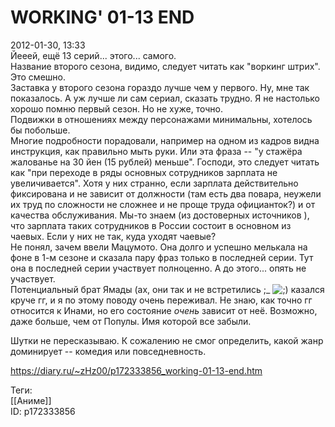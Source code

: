WORKING' 01-13 END
===================

   
 2012-01-30, 13:33   
  Йееей, ещё 13 серий... этого... самого.   
 Название второго сезона, видимо, следует читать как "воркинг штрих". Это смешно.   
 Заставка у второго сезона гораздо лучше чем у первого. Ну, мне так показалось. А уж лучше ли сам сериал, сказать трудно. Я не настолько хорошо помню первый сезон. Но не хуже, точно.   
 Подвижки в отношениях между персонажами минимальны, хотелось бы побольше.   
 Многие подробности порадовали, например на одном из кадров видна инструкция, как правильно мыть руки. Или эта фраза -- "у стажёра жалованье на 30 йен (15 рублей) меньше". Господи, это следует читать как "при переходе в ряды основных сотрудников зарплата не увеличивается". Хотя у них странно, если зарплата действительно фиксирована и не зависит от должности (там есть два повара, неужели их труд по сложности не сложнее и не проще труда официанток?) и от качества обслуживания. Мы-то знаем (из достоверных   источников   ), что зарплата таких сотрудников в России состоит в основном из чаевых. Если у них не так, куда уходят чаевые?   
 Не понял, зачем ввели Мацумото. Она долго и успешно мелькала на фоне в 1-м сезоне и сказала пару фраз только в последней серии. Тут она в последней серии участвует полноценно. А до этого... опять не участвует.   
 Потенциальный брат Ямады (ах, они так и не встретились ;\_ ![;)](http://static.diary.ru/picture/1136.gif) казался круче гг, и я по этому поводу очень переживал. Не знаю, как точно гг относится к Инами, но его состояние  *очень*  зависит от неё. Возможно, даже больше, чем от Популы. Имя которой все забыли.   
   
 Шутки не пересказываю. К сожалению не смог определить, какой жанр доминирует -- комедия или повседневность.   
    
 <https://diary.ru/~zHz00/p172333856_working-01-13-end.htm>   
   
 Теги:   
 [[Аниме]]   
 ID: p172333856